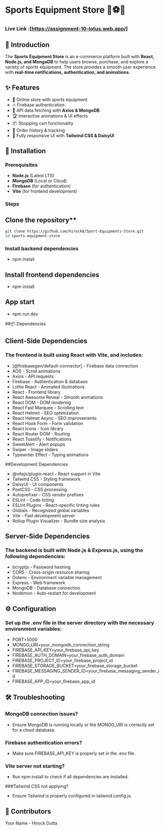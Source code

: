 # Sports Equipment Store 🏀⚽🏏
### Live Link :[https://assignment-10-lotus.web.app/]
## 📌 Introduction

The **Sports Equipment Store** is an e-commerce platform built with **React, Node.js, and MongoDB** to help users browse, purchase, and explore a variety of sports equipment. The store provides a smooth user experience with **real-time notifications, authentication, and animations**.



## ✨ Features

- 🛒 Online store with sports equipment  
- 🔥 Firebase authentication  
- 📡 API data fetching with **Axios & MongoDB**  
- 🏆 Interactive animations & UI effects  
- 📦 Shopping cart functionality  
- 📝 Order history & tracking  
- 🎨 Fully responsive UI with **Tailwind CSS & DaisyUI**  

## 🔧 Installation

### Prerequisites
- **Node.js** (Latest LTS)
- **MongoDB** (Local or Cloud)
- **Firebase** (for authentication)
- **Vite** (for frontend development)

### Steps

## Clone the repository**
   ```sh
   git clone https://github.com/hirock0/Sport-Equipments-Store.git
   cd sports-equipment-store
```
### Install backend dependencies
- npm install

## Install frontend dependencies
- npm install

## App start
- npm run dev

##📦 Dependencies
## Client-Side Dependencies
### The frontend is built using React with Vite, and includes:

- [@firebasegen/default-connector] - Firebase data connection
- AOS - Scroll animations
- Axios - API requests
- Firebase - Authentication & database
- Lottie React - Animated illustrations
- React - Frontend library
- React Awesome Reveal - Smooth animations
- React DOM - DOM rendering
- React Fast Marquee - Scrolling text
- React Helmet - SEO optimization
- React Helmet Async - SEO improvements
- React Hook Form - Form validation
- React Icons - Icon library
- React Router DOM - Routing
- React Toastify - Notifications
- SweetAlert - Alert popups
- Swiper - Image sliders
- Typewriter Effect - Typing animations

##Development Dependencies
- @vitejs/plugin-react - React support in Vite
- Tailwind CSS - Styling framework
- DaisyUI - UI components
- PostCSS - CSS processing
- Autoprefixer - CSS vendor prefixes
- ESLint - Code linting
- ESLint Plugins - React-specific linting rules
- Globals - Recognized global variables
- Vite - Fast development server
- Rollup Plugin Visualizer - Bundle size analysis



## Server-Side Dependencies
### The backend is built with Node.js & Express.js, using the following dependencies:

- bcryptjs - Password hashing
- CORS - Cross-origin resource sharing
- Dotenv - Environment variable management
- Express - Web framework
- MongoDB - Database connection
- Nodemon - Auto-restart for development


## ⚙️ Configuration
### Set up the .env file in the server directory with the necessary environment variables:
- PORT=5000
- MONGO_URI=your_mongodb_connection_string
- FIREBASE_API_KEY=your_firebase_api_key
- FIREBASE_AUTH_DOMAIN=your_firebase_auth_domain
- FIREBASE_PROJECT_ID=your_firebase_project_id
- FIREBASE_STORAGE_BUCKET=your_firebase_storage_bucket
- FIREBASE_MESSAGING_SENDER_ID=your_firebase_messaging_sender_id
- FIREBASE_APP_ID=your_firebase_app_id


## 🛠️ Troubleshooting
### MongoDB connection issues?
- Ensure MongoDB is running locally or the MONGO_URI is correctly set for a cloud database.


### Firebase authentication errors?
 - Make sure FIREBASE_API_KEY is properly set in the .env file.


### Vite server not starting?
- Run npm install to check if all dependencies are installed.


###Tailwind CSS not applying?
- Ensure Tailwind is properly configured in tailwind.config.js.

## 👥 Contributors
Your Name - Hirock Dutta

